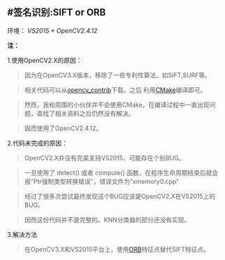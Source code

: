 #签名识别:SIFT or ORB
----

环境： *VS2015 + OpenCV2.4.12*



**注：**

1.使用OpenCV2.X的原因：

> 因为在OpenCV3.X版本，移除了一些专利性算法，如SIFT,SURF等。
 
> 相关代码可以从[opencv_contrib](https://github.com/Itseez/opencv_contrib)下载。之后 利用[CMake](https://cmake.org/download/)编译即可。

> 然而，我和周围的小伙伴并不会使用CMake，在编译过程中一直出现问题，查找了相关资料之后仍然没有解决。

> 因而使用了OpenCV2.4.12。

2.代码未完成的原因：

> OpenCV2.X并没有完美支持VS2015，可能存在个别BUG。

> 一旦使用了 detect() 或者 compute() 函数，在程序生命周期结束后就会报"Ptr强制类型转换错误"，错误文件为"xmemory0.cpp"

> 经过了很多次尝试最终发现这个BUG应该是OpenCV2.X在VS2015上的BUG。

> 因而这份代码并不是完整的。KNN分类器的部分还没有实现。

3.解决方法

> 在OpenCV3.X和VS2015平台上，使用[ORB](http://blog.csdn.net/sunanger_wang/article/details/7949202)特征点替代SIFT特征点。




